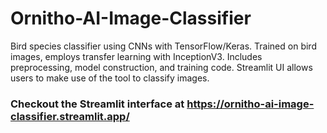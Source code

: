 # Ornitho-AI-Image-Classifier
Bird species classifier using CNNs with TensorFlow/Keras. Trained on bird images, employs transfer learning with InceptionV3. Includes preprocessing, model construction, and training code. Streamlit UI allows users to make use of the tool to classify images.
### Checkout the Streamlit interface at https://ornitho-ai-image-classifier.streamlit.app/
